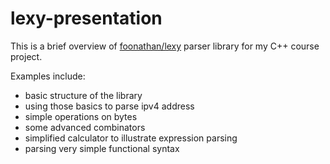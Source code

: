 # lexy-presentation

This is a brief overview of [foonathan/lexy](https://github.com/foonathan/lexy) parser library for my C++ course project.

Examples include:
- basic structure of the library
- using those basics to parse ipv4 address
- simple operations on bytes
- some advanced combinators
- simplified calculator to illustrate expression parsing
- parsing very simple functional syntax
